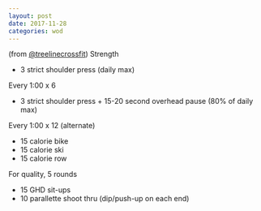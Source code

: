```yaml
---
layout: post
date: 2017-11-28
categories: wod
---
```


<!--
**Chris - <span></span>**
-->

(from [@treelinecrossfit](http://www.treelinecrossfit.com)) Strength
- 3 strict shoulder press (daily max)

Every 1:00 x 6
- 3 strict shoulder press + 15-20 second overhead pause (80% of daily max)

Every 1:00 x 12 (alternate)
- 15 calorie bike
- 15 calorie ski
- 15 calorie row

For quality, 5 rounds
- 15 GHD sit-ups
- 10 parallette shoot thru (dip/push-up on each end)

